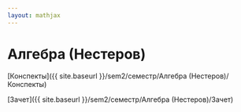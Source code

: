 ```yaml
---  
layout: mathjax  
---  
```

  
# Алгебра (Нестеров)  
  
[Конспекты]({{ site.baseurl }}/sem2/семестр/Алгебра (Нестеров)/Конспекты)  
  
[Зачет]({{ site.baseurl }}/sem2/семестр/Алгебра (Нестеров)/Зачет)  
